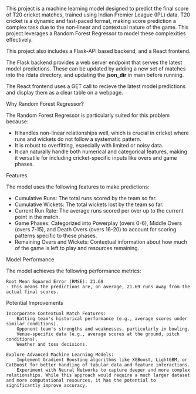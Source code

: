 This project is a machine learning model designed to predict the final score of T20 cricket matches, trained using Indian Premier League (IPL) data. T20 cricket is a dynamic and fast-paced format, making score prediction a complex task due to the non-linear and contextual nature of the game. This project leverages a Random Forest Regressor to model these complexities effectively.

This project also includes a Flask-API based backend, and a React frontend. 

The Flask backend provides a web server endpoint that serves the latest model predictions. These can be updated by adding a new set of matches into the /data directory, and updating the **json_dir** in main before running.

The React frontend uses a GET call to recieve the latest model predictions and display them as a clear table on a webpage. 


Why Random Forest Regressor?

The Random Forest Regressor is particularly suited for this problem because:

 - It handles non-linear relationships well, which is crucial in cricket where runs and wickets do not follow a systematic pattern.
 - It is robust to overfitting, especially with limited or noisy data.
 - It can naturally handle both numerical and categorical features, making it versatile for including cricket-specific inputs like overs and game phases.

Features

The model uses the following features to make predictions:

- Cumulative Runs: The total runs scored by the team so far.
- Cumulative Wickets: The total wickets lost by the team so far.
- Current Run Rate: The average runs scored per over up to the current point in the match.
- Game Phases: Categorized into Powerplay (overs 0-6), Middle Overs (overs 7-15), and Death Overs (overs 16-20) to account for scoring  patterns specific to these phases.
- Remaining Overs and Wickets: Contextual information about how much of the game is left to play and resources remaining.

Model Performance

The model achieves the following performance metrics:

    Root Mean Squared Error (RMSE): 21.69
    - This means the predictions are, on average, 21.69 runs away from the actual final scores.

Potential Improvements

    Incorporate Contextual Match Features:
        Batting team's historical performance (e.g., average scores under similar conditions).
        Opponent team's strengths and weaknesses, particularly in bowling.
        Venue-specific data (e.g., average scores at the ground, pitch conditions).
        Weather and toss decisions.

    Explore Advanced Machine Learning Models:
        Implement Gradient Boosting algorithms like XGBoost, LightGBM, or CatBoost for better handling of tabular data and feature interactions.
        Experiment with Neural Networks to capture deeper and more complex relationships. While this approach would require a much larger dataset and more computational resources, it has the potential to significantly improve accuracy.